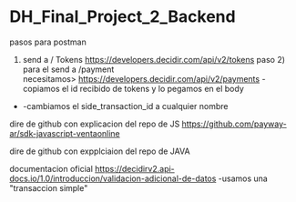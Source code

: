 # DH_Final_Project_2_Backend
pasos para postman
1) send a
 / Tokens      https://developers.decidir.com/api/v2/tokens
paso 2) para el send a
 /payment     
necesitamos> https://developers.decidir.com/api/v2/payments
-copiamos el id recibido de tokens y lo pegamos en el body
+ -cambiamos el side_transaction_id a cualquier nombre

dire de github con explicacion del repo de JS https://github.com/payway-ar/sdk-javascript-ventaonline

dire de github con expplciaion del repo de JAVA 

documentacion oficial 
https://decidirv2.api-docs.io/1.0/introduccion/validacion-adicional-de-datos 
-usamos una "transaccion simple"
